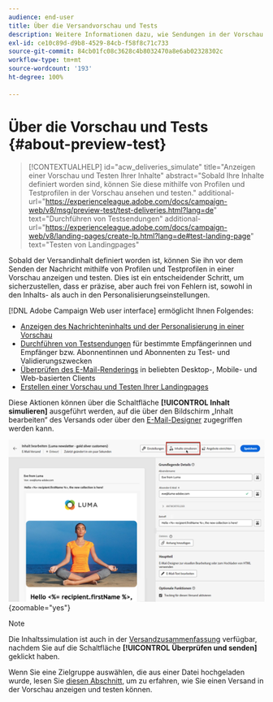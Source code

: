```yaml
---
audience: end-user
title: Über die Versandvorschau und Tests
description: Weitere Informationen dazu, wie Sendungen in der Vorschau angezeigt und getestet werden können
exl-id: ce10c89d-d9b8-4529-84cb-f58f8c71c733
source-git-commit: 84cb01fc08c3628c4b8032470a8e6ab02328302c
workflow-type: tm+mt
source-wordcount: '193'
ht-degree: 100%

---
```


# Über die Vorschau und Tests {#about-preview-test}

>[!CONTEXTUALHELP]
>id="acw_deliveries_simulate"
>title="Anzeigen einer Vorschau und Testen Ihrer Inhalte"
>abstract="Sobald Ihre Inhalte definiert worden sind, können Sie diese mithilfe von Profilen und Testprofilen in der Vorschau ansehen und testen."
>additional-url="https://experienceleague.adobe.com/docs/campaign-web/v8/msg/preview-test/test-deliveries.html?lang=de" text="Durchführen von Testsendungen"
>additional-url="https://experienceleague.adobe.com/docs/campaign-web/v8/landing-pages/create-lp.html?lang=de#test-landing-page" text="Testen von Landingpages"

Sobald der Versandinhalt definiert worden ist, können Sie ihn vor dem Senden der Nachricht mithilfe von Profilen und Testprofilen in einer Vorschau anzeigen und testen. Dies ist ein entscheidender Schritt, um sicherzustellen, dass er präzise, aber auch frei von Fehlern ist, sowohl in den Inhalts- als auch in den Personalisierungseinstellungen.

[!DNL Adobe Campaign Web user interface] ermöglicht Ihnen Folgendes:

* [Anzeigen des Nachrichteninhalts und der Personalisierung in einer Vorschau](preview-content.md)
* [Durchführen von Testsendungen](test-deliveries.md) für bestimmte Empfängerinnen und Empfänger bzw. Abonnentinnen und Abonnenten zu Test- und Validierungszwecken
* [Überprüfen des E-Mail-Renderings](email-rendering.md) in beliebten Desktop-, Mobile- und Web-basierten Clients
* [Erstellen einer Vorschau und Testen Ihrer Landingpages](../landing-pages/create-lp.md#test-landing-page)

Diese Aktionen können über die Schaltfläche **[!UICONTROL Inhalt simulieren]** ausgeführt werden, auf die über den Bildschirm „Inhalt bearbeiten“ des Versands oder über den [E-Mail-Designer](../email/get-started-email-designer.md) zugegriffen werden kann.

![](assets/simulate-button.png){zoomable="yes"}

>[!NOTE]
>
>Die Inhaltssimulation ist auch in der [Versandzusammenfassung](../monitor/prepare-send.md) verfügbar, nachdem Sie auf die Schaltfläche **[!UICONTROL Überprüfen und senden]** geklickt haben.
>
>Wenn Sie eine Zielgruppe auswählen, die aus einer Datei hochgeladen wurde, lesen Sie [diesen Abschnitt](../audience/file-audience.md#preview--test-your-email-test), um zu erfahren, wie Sie einen Versand in der Vorschau anzeigen und testen können.
